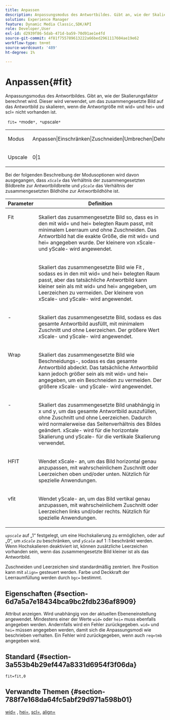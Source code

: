 ```yaml
---
title: Anpassen
description: Anpassungsmodus des Antwortbildes. Gibt an, wie der Skalierungsfaktor berechnet wird. Dieser wird verwendet, um das zusammengesetzte Bild auf das Antwortbild zu skalieren, wenn die Antwortgröße mit wid= und hei= und scl= nicht vorhanden ist.
solution: Experience Manager
feature: Dynamic Media Classic,SDK/API
role: Developer,User
exl-id: d2939f86-5dab-471d-ba59-70d91ae1e4fd
source-git-commit: 4f81f755789613222a66bed2961117604ae19e62
workflow-type: tm+mt
source-wordcount: '489'
ht-degree: 1%

---
```


# Anpassen{#fit}

Anpassungsmodus des Antwortbildes. Gibt an, wie der Skalierungsfaktor berechnet wird. Dieser wird verwendet, um das zusammengesetzte Bild auf das Antwortbild zu skalieren, wenn die Antwortgröße mit wid= und hei= und scl= nicht vorhanden ist.

` fit= *`mode`*, *`upscale`*`

<table id="simpletable_50FBDC6B7CB2448891DD0F491DEB5ACF"> 
 <tr class="strow"> 
  <td class="stentry"> <p> <span class="codeph"> <span class="varname"> Modus </span> </span> </p> </td> 
  <td class="stentry"> <p> <span class="codeph"> Anpassen|Einschränken|Zuschneiden|Umbrechen|Dehnen|Hfit|Vfit </span> </p> </td> 
 </tr> 
 <tr class="strow"> 
  <td class="stentry"> <p> <span class="codeph"> <span class="varname"> Upscale </span> </span> </p> </td> 
  <td class="stentry"> <p> <span class="codeph"> 0|1 </span> </p> </td> 
 </tr> 
</table>

Bei der folgenden Beschreibung der Modusoptionen wird davon ausgegangen, dass *`xScale`* das Verhältnis der zusammengesetzten Bildbreite zur Antwortbildbreite und *`yScale`* das Verhältnis der zusammengesetzten Bildhöhe zur Antwortbildhöhe ist.

<table id="table_33408ECA9D164AFAA249F8589060545E"> 
 <thead> 
  <tr> 
   <th colname="col1" class="entry"> Parameter </th> 
   <th colname="col2" class="entry"> Definition </th> 
  </tr> 
 </thead>
 <tbody> 
  <tr valign="top"> 
   <td colname="col1"> <p> <span class="codeph"> Fit </span> </p> </td> 
   <td colname="col2"> <p>Skaliert das zusammengesetzte Bild so, dass es in den mit <span class="codeph"> wid= </span> und <span class="codeph"> hei= </span> belegten Raum passt, mit minimalem Leerraum und ohne Zuschneiden. Das Antwortbild hat die exakte Größe, die mit <span class="codeph"> wid= </span> und <span class="codeph"> hei= </span> angegeben wurde. Der kleinere von <span class="varname"> xScale-</span> und <span class="varname"> yScale-</span> wird angewendet. </p> </td> 
  </tr> 
  <tr valign="top"> 
   <td colname="col1"> <p> <span class="codeph"> </span> </p> </td> 
   <td colname="col2"> <p>Skaliert das zusammengesetzte Bild wie <span class="codeph"> Fit </span>, sodass es in den mit <span class="codeph"> wid= </span> und <span class="codeph"> hei= </span> belegten Raum passt, aber das tatsächliche Antwortbild kann kleiner sein als mit <span class="codeph"> wid= </span> und <span class="codeph"> hei= </span> angegeben, um Leerzeichen zu vermeiden. Der kleinere von <span class="varname"> xScale-</span> und <span class="varname"> yScale-</span> wird angewendet. </p> </td> 
  </tr> 
  <tr valign="top"> 
   <td colname="col1"> <p> <span class="codeph">-</span> </p> </td> 
   <td colname="col2"> <p>Skaliert das zusammengesetzte Bild, sodass es das gesamte Antwortbild ausfüllt, mit minimalem Zuschnitt und ohne Leerzeichen. Der größere Wert <span class="varname"> xScale-</span> und <span class="varname"> yScale-</span> wird angewendet. </p> </td> 
  </tr> 
  <tr valign="top"> 
   <td colname="col1"> <p> <span class="codeph"> Wrap </span> </p> </td> 
   <td colname="col2"> <p>Skaliert das zusammengesetzte Bild wie <span class="codeph"> Beschneidungs-</span>, sodass es das gesamte Antwortbild abdeckt. Das tatsächliche Antwortbild kann jedoch größer sein als mit <span class="codeph"> wid= </span> und <span class="codeph"> hei= </span> angegeben, um ein Beschneiden zu vermeiden. Der größere <span class="varname"> xScale-</span> und <span class="varname"> yScale-</span> wird angewendet. </p> </td> 
  </tr> 
  <tr valign="top"> 
   <td colname="col1"> <p> <span class="codeph">-</span> </p> </td> 
   <td colname="col2"> <p>Skaliert das zusammengesetzte Bild unabhängig in x und y, um das gesamte Antwortbild auszufüllen, ohne Zuschnitt und ohne Leerzeichen. Dadurch wird normalerweise das Seitenverhältnis des Bildes geändert. <span class="varname"> xScale-</span> wird für die horizontale Skalierung und <span class="varname"> yScale-</span> für die vertikale Skalierung verwendet. </p> </td> 
  </tr> 
  <tr valign="top"> 
   <td colname="col1"> <p> <span class="codeph"> HFIT </span> </p> </td> 
   <td colname="col2"> <p>Wendet <span class="varname"> xScale-</span> an, um das Bild horizontal genau anzupassen, mit wahrscheinlichem Zuschnitt oder Leerzeichen oben und/oder unten. Nützlich für spezielle Anwendungen. </p> </td> 
  </tr> 
  <tr valign="top"> 
   <td colname="col1"> <p> <span class="codeph"> vfit </span> </p> </td> 
   <td colname="col2"> <p>Wendet <span class="varname"> yScale-</span> an, um das Bild vertikal genau anzupassen, mit wahrscheinlichem Zuschnitt oder Leerzeichen links und/oder rechts. Nützlich für spezielle Anwendungen. </p> </td> 
  </tr> 
 </tbody> 
</table>

*`upscale`* auf „1“ festgelegt, um eine Hochskalierung zu ermöglichen, oder auf „0“, um *`xScale`* zu beschränken, und *`yScale`* auf 1 :1 beschränkt werden. Wenn Hochskalieren deaktiviert ist, können zusätzliche Leerzeichen vorhanden sein, wenn das zusammengesetzte Bild kleiner ist als das Antwortbild.

Zuschneiden und Leerzeichen sind standardmäßig zentriert. Ihre Position kann mit `align=` gesteuert werden. Farbe und Deckkraft der Leerraumfüllung werden durch `bgc=` bestimmt.

## Eigenschaften {#section-6d7a5a7e18434bca9bc2fdb236af8909}

Attribut anzeigen. Wird unabhängig von der aktuellen Ebeneneinstellung angewendet. Mindestens einer der Werte `wid=` oder `hei=` muss ebenfalls angegeben werden. Andernfalls wird ein Fehler zurückgegeben. `wid=` und `hei=` müssen angegeben werden, damit sich die Anpassungsmodi wie beschrieben verhalten. Ein Fehler wird zurückgegeben, wenn auch `req=tmb` angegeben wird.

## Standard {#section-3a553b4b29ef447a8331d6954f3f06da}

`fit=fit,0`

## Verwandte Themen {#section-788f7e168da64fc5abf29d971a598b01}

[wid=](../../../../../is-api/http-ref/image-serving-api-ref/c-http-protocol-reference/c-command-reference/r-is-http-wid.md#reference-bfeadcb67bf4485f851eb21345527e47) , [hei=](../../../../../is-api/http-ref/image-serving-api-ref/c-http-protocol-reference/c-command-reference/r-is-http-hei.md#reference-6d6f556ccc0e4b98a815e8a5c1944a96), [scl=](../../../../../is-api/http-ref/image-serving-api-ref/c-http-protocol-reference/c-command-reference/r-scl.md#reference-b2a74e493d0d407e98fe350551ba3fcc), [align=](../../../../../is-api/http-ref/image-serving-api-ref/c-http-protocol-reference/c-command-reference/r-align.md#reference-b7d6b87c75124d78884f916dd6544bc7)
